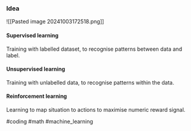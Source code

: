 ### Idea
![[Pasted image 20241003172518.png]]
#### Supervised learning
Training with labelled dataset, to recognise patterns between data and label. 

#### Unsupervised learning
Training with unlabelled data, to recognise patterns within the data.

#### Reinforcement learning
Learning to map situation to actions to maximise numeric reward signal.


#coding #math #machine_learning



